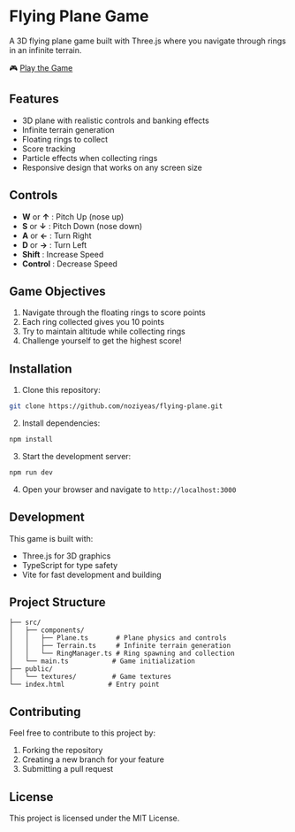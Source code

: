 # Flying Plane Game

A 3D flying plane game built with Three.js where you navigate through rings in an infinite terrain.

🎮 [Play the Game](https://noziyeas.github.io/flying-plane/)

## Features

- 3D plane with realistic controls and banking effects
- Infinite terrain generation
- Floating rings to collect
- Score tracking
- Particle effects when collecting rings
- Responsive design that works on any screen size

## Controls

- **W** or **↑** : Pitch Up (nose up)
- **S** or **↓** : Pitch Down (nose down)
- **A** or **←** : Turn Right
- **D** or **→** : Turn Left
- **Shift** : Increase Speed
- **Control** : Decrease Speed

## Game Objectives

1. Navigate through the floating rings to score points
2. Each ring collected gives you 10 points
3. Try to maintain altitude while collecting rings
4. Challenge yourself to get the highest score!

## Installation

1. Clone this repository:
```bash
git clone https://github.com/noziyeas/flying-plane.git
```

2. Install dependencies:
```bash
npm install
```

3. Start the development server:
```bash
npm run dev
```

4. Open your browser and navigate to `http://localhost:3000`

## Development

This game is built with:
- Three.js for 3D graphics
- TypeScript for type safety
- Vite for fast development and building

## Project Structure

```
├── src/
│   ├── components/
│   │   ├── Plane.ts       # Plane physics and controls
│   │   ├── Terrain.ts     # Infinite terrain generation
│   │   └── RingManager.ts # Ring spawning and collection
│   └── main.ts           # Game initialization
├── public/
│   └── textures/         # Game textures
└── index.html           # Entry point
```

## Contributing

Feel free to contribute to this project by:
1. Forking the repository
2. Creating a new branch for your feature
3. Submitting a pull request

## License

This project is licensed under the MIT License. 